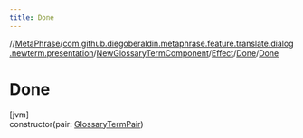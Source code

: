```yaml
---
title: Done
---
```

//[MetaPhrase](../../../../../index.html)/[com.github.diegoberaldin.metaphrase.feature.translate.dialog.newterm.presentation](../../../index.html)/[NewGlossaryTermComponent](../../index.html)/[Effect](../index.html)/[Done](index.html)/[Done](-done.html)



# Done



[jvm]\
constructor(pair: [GlossaryTermPair](../../../-glossary-term-pair/index.html))




